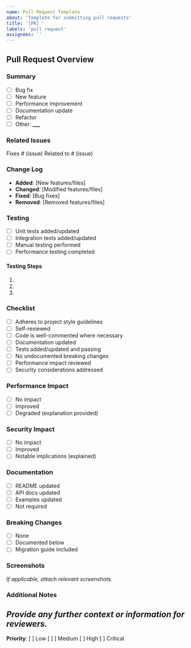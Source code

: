 ```yaml
---
name: Pull Request Template
about: 'Template for submitting pull requests'
title: '[PR] '
labels: 'pull request'
assignees: ''
---
```


## Pull Request Overview

### Summary

- [ ] Bug fix
- [ ] New feature
- [ ] Performance improvement
- [ ] Documentation update
- [ ] Refactor
- [ ] Other: ******\_\_\_******

### Related Issues

Fixes # (issue)
Related to # (issue)

### Change Log

- **Added**: [New features/files]
- **Changed**: [Modified features/files]
- **Fixed**: [Bug fixes]
- **Removed**: [Removed features/files]

### Testing

- [ ] Unit tests added/updated
- [ ] Integration tests added/updated
- [ ] Manual testing performed
- [ ] Performance testing completed

#### Testing Steps

1.
2.
3.

### Checklist

- [ ] Adheres to project style guidelines
- [ ] Self-reviewed
- [ ] Code is well-commented where necessary
- [ ] Documentation updated
- [ ] Tests added/updated and passing
- [ ] No undocumented breaking changes
- [ ] Performance impact reviewed
- [ ] Security considerations addressed

### Performance Impact

- [ ] No impact
- [ ] Improved
- [ ] Degraded (explanation provided)

### Security Impact

- [ ] No impact
- [ ] Improved
- [ ] Notable implications (explained)

### Documentation

- [ ] README updated
- [ ] API docs updated
- [ ] Examples updated
- [ ] Not required

### Breaking Changes

- [ ] None
- [ ] Documented below
- [ ] Migration guide included

### Screenshots

_If applicable, attach relevant screenshots._

### Additional Notes

## _Provide any further context or information for reviewers._

**Priority**: [ ] Low [ ] ] Medium [ ] High [ ] Critical
